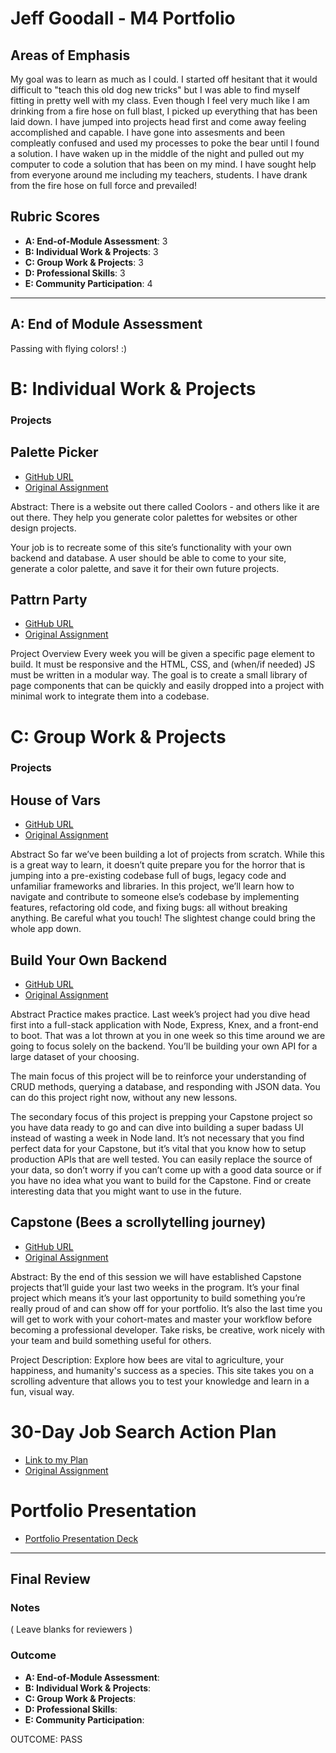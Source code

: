 # Jeff Goodall - M4 Portfolio

## Areas of Emphasis

My goal was to learn as much as I could. I started off hesitant that it would difficult to "teach this old dog new tricks" but I was able to find myself fitting in pretty well with my class. Even though I feel very much like I am drinking from a fire hose on full blast, I picked up everything that has been laid down. I have jumped into projects head first and come away feeling accomplished and capable. I have gone into assesments and been compleatly confused and used my processes to poke the bear until I found a solution. I have waken up in the middle of the night and pulled out my computer to code a solution that has been on my mind. I have sought help from everyone around me including my teachers, students. I have drank from the fire hose on full force and prevailed!

## Rubric Scores

* **A: End-of-Module Assessment**: 3
* **B: Individual Work & Projects**: 3
* **C: Group Work & Projects**: 3
* **D: Professional Skills**: 3
* **E: Community Participation**: 4

-----------------------

## A: End of Module Assessment

Passing with flying colors! :)

# B: Individual Work & Projects

### Projects

## Palette Picker

* [GitHub URL](https://github.com/goodalls/palette-picker)
* [Original Assignment](http://frontend.turing.io/projects/palette-picker.html)

Abstract:
There is a website out there called Coolors - and others like it are out there. They help you generate color palettes for websites or other design projects.

Your job is to recreate some of this site’s functionality with your own backend and database. A user should be able to come to your site, generate a color palette, and save it for their own future projects.

## Pattrn Party

* [GitHub URL](https://github.com/goodalls/pattrn-party)
* [Original Assignment](http://frontend.turing.io/projects/pattrn-party.html)

Project Overview
Every week you will be given a specific page element to build. It must be responsive and the HTML, CSS, and (when/if needed) JS must be written in a modular way. The goal is to create a small library of page components that can be quickly and easily dropped into a project with minimal work to integrate them into a codebase.

# C: Group Work & Projects

### Projects

## House of Vars

* [GitHub URL](https://github.com/goodalls/refined-github-1)
* [Original Assignment](http://frontend.turing.io/projects/house-of-vars.html)

Abstract
So far we’ve been building a lot of projects from scratch. While this is a great way to learn, it doesn’t quite prepare you for the horror that is jumping into a pre-existing codebase full of bugs, legacy code and unfamiliar frameworks and libraries. In this project, we’ll learn how to navigate and contribute to someone else’s codebase by implementing features, refactoring old code, and fixing bugs: all without breaking anything. Be careful what you touch! The slightest change could bring the whole app down.

## Build Your Own Backend

* [GitHub URL](https://github.com/goodalls/byob)
* [Original Assignment](http://frontend.turing.io/projects/build-your-own-backend.html)

Abstract
Practice makes practice. Last week’s project had you dive head first into a full-stack application with Node, Express, Knex, and a front-end to boot. That was a lot thrown at you in one week so this time around we are going to focus solely on the backend. You’ll be building your own API for a large dataset of your choosing.

The main focus of this project will be to reinforce your understanding of CRUD methods, querying a database, and responding with JSON data. You can do this project right now, without any new lessons.

The secondary focus of this project is prepping your Capstone project so you have data ready to go and can dive into building a super badass UI instead of wasting a week in Node land. It’s not necessary that you find perfect data for your Capstone, but it’s vital that you know how to setup production APIs that are well tested. You can easily replace the source of your data, so don’t worry if you can’t come up with a good data source or if you have no idea what you want to build for the Capstone. Find or create interesting data that you might want to use in the future.

## Capstone (Bees a scrollytelling journey)

* [GitHub URL](https://github.com/goodalls/bees-scrollytelling)
* [Original Assignment](http://frontend.turing.io/projects/capstone.html)

Abstract:
By the end of this session we will have established Capstone projects that’ll guide your last two weeks in the program. It’s your final project which means it’s your last opportunity to build something you’re really proud of and can show off for your portfolio. It’s also the last time you will get to work with your cohort-mates and master your workflow before becoming a professional developer. Take risks, be creative, work nicely with your team and build something useful for others.

Project Description:
Explore how bees are vital to agriculture, your happiness, and humanity's success as a species. This site takes you on a scrolling adventure that allows you to test your knowledge and learn in a fun, visual way.

# 30-Day Job Search Action Plan

* [Link to my Plan](https://calendar.google.com/calendar?cid=cmV5Z29vZGFsbEBnbWFpbC5jb20)
* [Original Assignment](https://github.com/turingschool/career-development-curriculum/blob/master/module_four/post_grad_plan.md)

# Portfolio Presentation

* [Portfolio Presentation Deck](https://docs.google.com/presentation/d/11BNJ46giMf97Z4Ovxvy8GqqrdzWgElChEfuInq7cuQk/edit?usp=sharing)

------------------

## Final Review

### Notes

( Leave blanks for reviewers )

### Outcome


* **A: End-of-Module Assessment**: 
* **B: Individual Work & Projects**: 
* **C: Group Work & Projects**: 
* **D: Professional Skills**: 
* **E: Community Participation**: 

OUTCOME: PASS
